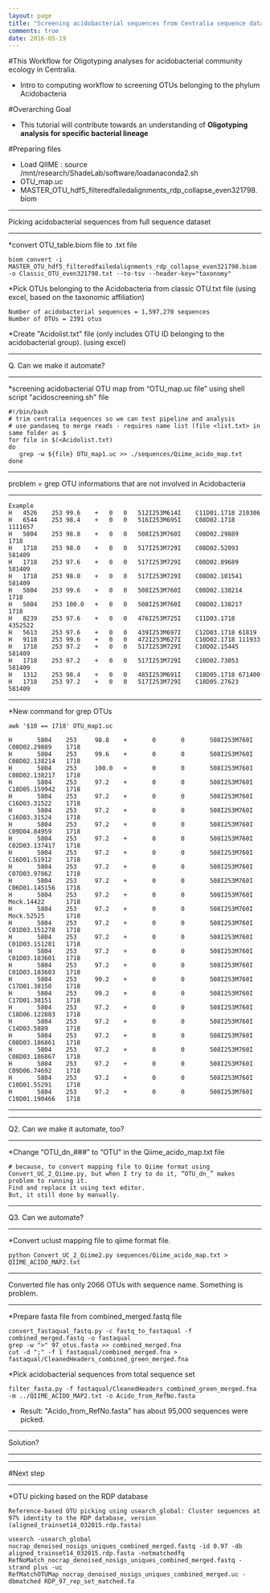 ```yaml
---
layout: page
title: "Screening acidobacterial sequences from Centralia sequence dataset"
comments: true
date: 2016-05-19
---
```


#This Workflow for Oligotyping analyses for acidobacterial community ecology in Centralia.
* Intro to computing workflow to screening OTUs belonging to the phylum Acidobacteria


#Overarching Goal
* This tutorial will contribute towards an understanding of **Oligotyping analysis for specific bacterial lineage**

#Preparing files
* Load QIIME : source /mnt/research/ShadeLab/software/loadanaconda2.sh
* OTU_map.uc
* MASTER_OTU_hdf5_filteredfailedalignments_rdp_collapse_even321798.biom

***
Picking acidobacterial sequences from full sequence dataset
***
*convert OTU_table.biom file to .txt file
```
biom convert -i MASTER_OTU_hdf5_filteredfailedalignments_rdp_collapse_even321798.biom -o Classic_OTU_even321798.txt --to-tsv --header-key="taxonomy"
```

*Pick OTUs belonging to the Acidobacteria from classic OTU.txt file (using excel, based on the taxonomic affiliation)
```   
Number of acidobacterial sequences = 1,597,270 sequences
Number of OTUs = 2391 otus
```

*Create "Acidolist.txt" file (only includes OTU ID belonging to the acidobacterial group). (using excel)
***
Q. Can we make it automate?
***

*screening acidobacterial OTU map from “OTU_map.uc file” using shell script "acidoscreening.sh" file
```
#!/bin/bash
# trim centralia sequences so we can test pipeline and analysis
# use pandaseq to merge reads - requires name list (file <list.txt> in same folder as $
for file in $(<Acidolist.txt)
do
   grep -w ${file} OTU_map1.uc >> ./sequences/Qiime_acido_map.txt
done
```

***
problem = grep OTU informations that are not involved in Acidobacteria
***
```
Example
H	4526	253	99.6	+	0	0	512I253M614I	C11D01.1718	210306
H	6544	253	98.4	+	0	0	516I253M695I	C08D02.1718	1111657
H	5804	253	98.8	+	0	0	508I253M760I	C08D02.29889	1718
H	1718	253	98.0	+	0	0	517I253M729I	C08D02.52093	581409
H	1718	253	97.6	+	0	0	517I253M729I	C08D02.89689	581409
H	1718	253	98.0	+	0	0	517I253M729I	C08D02.101541	581409
H	5804	253	99.6	+	0	0	508I253M760I	C08D02.138214	1718
H	5804	253	100.0	+	0	0	508I253M760I	C08D02.138217	1718
H	8239	253	97.6	+	0	0	476I253M725I	C11D03.1718	4352522
H	5613	253	97.6	+	0	0	439I253M697I	C12D03.1718	61819
H	9118	253	99.6	+	0	0	472I253M627I	C10D02.1718	111933
H	1718	253	97.2	+	0	0	517I253M729I	C10D02.15445	581409
H	1718	253	97.2	+	0	0	517I253M729I	C10D02.73053	581409
H	1312	253	98.4	+	0	0	485I253M691I	C18D05.1718	671400
H	1718	253	97.2	+	0	0	517I253M729I	C18D05.27623	581409
```
***

*New command for grep OTUs
```
awk '$10 == 1718' OTU_map1.uc
```
```
H       5804    253     98.8    +       0       0       508I253M760I    C08D02.29889    1718
H       5804    253     99.6    +       0       0       508I253M760I    C08D02.138214   1718
H       5804    253     100.0   +       0       0       508I253M760I    C08D02.138217   1718
H       5804    253     97.2    +       0       0       508I253M760I    C18D05.159942   1718
H       5804    253     97.2    +       0       0       508I253M760I    C16D03.31522    1718
H       5804    253     97.2    +       0       0       508I253M760I    C16D03.31524    1718
H       5804    253     97.2    +       0       0       508I253M760I    C09D04.84959    1718
H       5804    253     97.2    +       0       0       508I253M760I    C02D03.137417   1718
H       5804    253     97.2    +       0       0       508I253M760I    C16D01.51912    1718
H       5804    253     97.2    +       0       0       508I253M760I    C07D03.97862    1718
H       5804    253     97.2    +       0       0       508I253M760I    C06D01.145156   1718
H       5804    253     97.2    +       0       0       508I253M760I    Mock.14422      1718
H       5804    253     97.2    +       0       0       508I253M760I    Mock.52525      1718
H       5804    253     97.2    +       0       0       508I253M760I    C01D03.151278   1718
H       5804    253     97.2    +       0       0       508I253M760I    C01D03.151281   1718
H       5804    253     97.2    +       0       0       508I253M760I    C01D03.183601   1718
H       5804    253     97.2    +       0       0       508I253M760I    C01D03.183603   1718
H       5804    253     99.2    +       0       0       508I253M760I    C17D01.38150    1718
H       5804    253     99.2    +       0       0       508I253M760I    C17D01.38151    1718
H       5804    253     97.2    +       0       0       508I253M760I    C18D06.122883   1718
H       5804    253     97.2    +       0       0       508I253M760I    C14D03.5889     1718
H       5804    253     97.2    +       0       0       508I253M760I    C08D03.186861   1718
H       5804    253     97.2    +       0       0       508I253M760I    C08D03.186867   1718
H       5804    253     97.2    +       0       0       508I253M760I    C09D06.74692    1718
H       5804    253     97.2    +       0       0       508I253M760I    C10D01.55291    1718
H       5804    253     97.2    +       0       0       508I253M760I    C10D01.190466   1718
```
***
***
Q2. Can we make it automate, too?
***


*Change “OTU_dn_###” to “OTU” in the Qiime_acido_map.txt file
```
# because, to convert mapping file to Qiime format using Convert_UC_2_Qiime.py, but when I try to do it, “OTU_dn_” makes problem to running it.
Find and replace it using text editor.
But, it still done by manually.
```
***
Q3. Can we automate?
***
*Convert uclust mapping file to qiime format file.
```
python Convert_UC_2_Qiime2.py sequences/Qiime_acido_map.txt > QIIME_ACIDO_MAP2.txt
```
***
Converted file has only 2066 OTUs with sequence name. Something is problem.
***

*Prepare fasta file from combined_merged.fastq file
```
convert_fastaqual_fastq.py -c fastq_to_fastaqual -f combined_merged.fastq -o fastaqual
grep -w ">" 97_otus.fasta >> combined_merged.fna
cut -d ";" -f 1 fastaqual/combined_merged.fna > fastaqual/CleanedHeaders_combined_green_merged.fna
```

*Pick acidobacterial sequences from total sequence set
```
filter_fasta.py -f fastaqual/CleanedHeaders_combined_green_merged.fna -m ../QIIME_ACIDO_MAP2.txt -o Acido_from_RefNo.fasta
```
* Result: "Acido_from_RefNo.fasta" has about 95,000 sequences were picked.
***
Solution?
***


***
#Next step
***

*OTU picking based on the RDP database
```
Reference-based OTU picking using usearch_global: Cluster sequences at 97% identity to the RDP database, version (aligned_trainset14_032015.rdp.fasta)
```
```
usearch -usearch_global nocrap_denoised_nosigs_uniques_combined_merged.fastq -id 0.97 -db aligned_trainset14_032015.rdp.fasta -notmatchedfq RefNoMatch_nocrap_denoised_nosigs_uniques_combined_merged.fastq -strand plus -uc RefMatchOTUMap_nocrap_denoised_nosigs_uniques_combined_merged.uc -dbmatched RDP_97_rep_set_matched.fa
```
